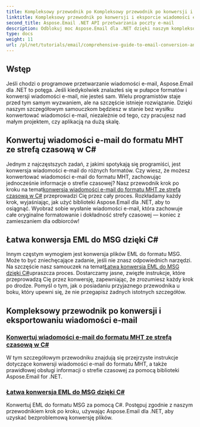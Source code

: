 ```yaml
---
title: Kompleksowy przewodnik po Kompleksowy przewodnik po konwersji i eksporcie wiadomości e-mail
linktitle: Kompleksowy przewodnik po konwersji i eksporcie wiadomości e-mail
second_title: Aspose.Email .NET API przetwarzania poczty e-mail
description: Odblokuj moc Aspose.Email dla .NET dzięki naszym kompleksowym samouczkom dla Comprehensive Guide to Email Conversion and Export. Naucz się łatwo konwertować formaty.
type: docs
weight: 11
url: /pl/net/tutorials/email/comprehensive-guide-to-email-conversion-and-export/
---
```

## Wstęp

Jeśli chodzi o programowe przetwarzanie wiadomości e-mail, Aspose.Email dla .NET to potęga. Jeśli kiedykolwiek znalazłeś się w pułapce formatów i konwersji wiadomości e-mail, nie jesteś sam. Wielu programistów staje przed tym samym wyzwaniem, ale na szczęście istnieje rozwiązanie. Dzięki naszym szczegółowym samouczkom będziesz w stanie bez wysiłku konwertować wiadomości e-mail, niezależnie od tego, czy pracujesz nad małym projektem, czy aplikacją na dużą skalę.

## Konwertuj wiadomości e-mail do formatu MHT ze strefą czasową w C#

 Jednym z najczęstszych zadań, z jakimi spotykają się programiści, jest konwersja wiadomości e-mail do różnych formatów. Czy wiesz, że możesz konwertować wiadomości e-mail do formatu MHT, zachowując jednocześnie informacje o strefie czasowej? Nasz przewodnik krok po kroku na temat[konwersja wiadomości e-mail do formatu MHT ze strefą czasową w C#](./convert-emails-to-mht-format-with-timezone-in-csharp/) przeprowadzi Cię przez cały proces. Rozkładamy każdy krok, wyjaśniając, jak użyć biblioteki Aspose.Email dla .NET, aby to osiągnąć. Wyobraź sobie wysłanie wiadomości e-mail, która zachowuje całe oryginalne formatowanie i dokładność strefy czasowej — koniec z zamieszaniem dla odbiorców!

## Łatwa konwersja EML do MSG dzięki C#

 Innym częstym wymogiem jest konwersja plików EML do formatu MSG. Może to być zniechęcające zadanie, jeśli nie znasz odpowiednich narzędzi. Na szczęście nasz samouczek na temat[Łatwa konwersja EML do MSG dzięki C#](./eml-to-msg-convert-made-easy-using-csharp/)upraszcza proces. Dostarczamy jasne, zwięzłe instrukcje, które przeprowadzą Cię przez konwersję, zapewniając, że zrozumiesz każdy krok po drodze. Pomyśl o tym, jak o posiadaniu przyjaznego przewodnika u boku, który upewni się, że nie przegapisz żadnych istotnych szczegółów. 

## Kompleksowy przewodnik po konwersji i eksportowaniu wiadomości e-mail
### [Konwertuj wiadomości e-mail do formatu MHT ze strefą czasową w C#](./convert-emails-to-mht-format-with-timezone-in-csharp/)
W tym szczegółowym przewodniku znajdują się przejrzyste instrukcje dotyczące konwersji wiadomości e-mail do formatu MHT, a także prawidłowej obsługi informacji o strefie czasowej za pomocą biblioteki Aspose.Email for .NET.
### [Łatwa konwersja EML do MSG dzięki C#](./eml-to-msg-convert-made-easy-using-csharp/)
Konwertuj EML do formatu MSG za pomocą C#. Postępuj zgodnie z naszym przewodnikiem krok po kroku, używając Aspose.Email dla .NET, aby uzyskać bezproblemową konwersję plików.